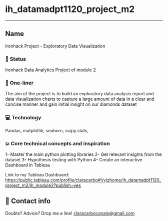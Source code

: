 # ih_datamadpt1120_project_m2

---

## **Name**
Ironhack Project - Exploratory Data Visualization

### :baby: **Status**
Ironhack Data Analytics Project of module 2

### :running: **One-liner**
The aim of the project is to build an exploratory data analysis report and data visualization charts to capture a large amount of data in a clear and concise manner and gain initial insight on our diamonds dataset

### :computer: **Technology**
Pandas, matplotlib, seaborn, scipy.stats, 

### :boom: **Core technical concepts and inspiration**
1- Master the main python plotting libraries
2- Get relevant insights from the dataset
3- Hypothesis testing with Python
4- Create an interactive Dashboard in Tableau

Link to my Tableau Dashboard: https://public.tableau.com/profile/claracarbo#!/vizhome/ih_datamadpt1120_project_m2/ih_module2?publish=yes

## :love_letter: Contact info
Doubts? Advice? Drop me a line!
claracarbocanals@gmail.com